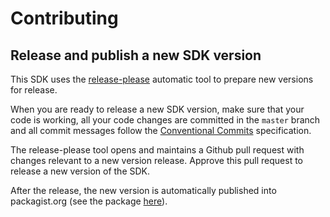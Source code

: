 # Contributing

## Release and publish a new SDK version

This SDK uses the [release-please](https://github.com/google-github-actions/release-please-action) automatic tool to prepare new versions for release.

When you are ready to release a new SDK version, make sure that your code is working, all your code changes are committed in the `master` branch and all commit messages follow the [Conventional Commits](https://conventionalcommits.org) specification.

The release-please tool opens and maintains a Github pull request with changes relevant to a new version release. Approve this pull request to release a new version of the SDK.

After the release, the new version is automatically published into packagist.org (see the package [here](https://packagist.org/packages/buttercms/buttercms-php)).
